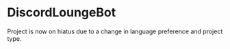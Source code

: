 # DiscordLoungeBot
Project is now on hiatus due to a change in language preference and project type.
